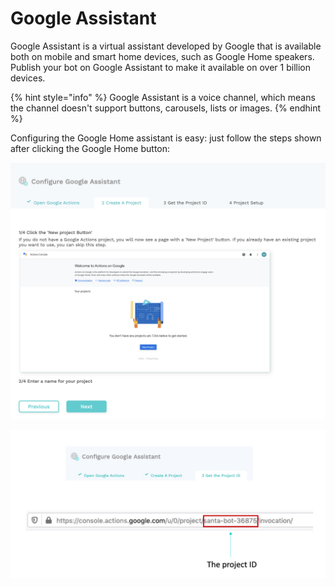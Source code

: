 # Google Assistant

Google Assistant is a virtual assistant developed by Google that is available both on mobile and smart home devices, such as Google Home speakers. Publish your bot on Google Assistant to make it available on over 1 billion devices.

{% hint style="info" %}
Google Assistant is a voice channel, which means the channel doesn't support buttons, carousels, lists or images.
{% endhint %}

Configuring the Google Home assistant is easy: just follow the steps shown after clicking the Google Home button: 

![](../.gitbook/assets/image%20%28168%29.png)

![](../.gitbook/assets/image%20%28374%29.png)

